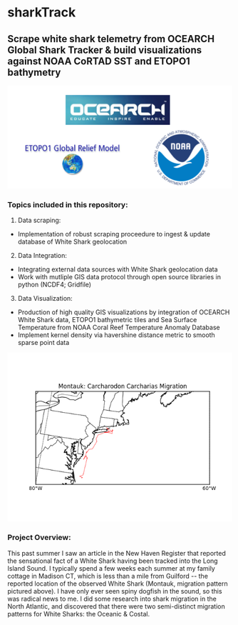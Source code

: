 # sharkTrack
## Scrape white shark telemetry from OCEARCH Global Shark Tracker & build visualizations against NOAA CoRTAD SST and ETOPO1 bathymetry

![alt text](https://github.com/emmettFC/selected-projects/blob/master/sharkTrack/assets/data-source-logo-map.png)

### Topics included in this repository: 
1. Data scraping: 
  * Implementation of robust scraping proceedure to ingest & update database of White Shark geolocation

2. Data Integration: 
  * Integrating external data sources with White Shark geolocation data
  * Work with mutliple GIS data protocol through open source libraries in python (NCDF4; Gridfile) 

3. Data Visualization: 
  * Production of high quality GIS visualizations by integration of OCEARCH White Shark data, ETOPO1 bathymetric tiles and Sea Surface Temperature from NOAA Coral Reef Temperature Anomaly Database
  * Implement kernel density via havershine distance metric to smooth sparse point data 
 

![alt text](https://github.com/emmettFC/selected-projects/blob/master/sharkTrack/assets/Montauk-Migration.png)
 
### Project Overview: 
This past summer I saw an article in the New Haven Register that reported the sensational fact of a White Shark having been tracked into the Long Island Sound. I typically spend a few weeks each summer at my family cottage in Madison CT, which is less than a mile from Guilford -- the reported location of the observed White Shark (Montauk, migration pattern pictured above). I have only ever seen spiny dogfish in the sound, so this was radical news to me. I did some research into shark migration in the North Atlantic, and discovered that there were two semi-distinct migration patterns for White Sharks: the Oceanic & Costal.  
